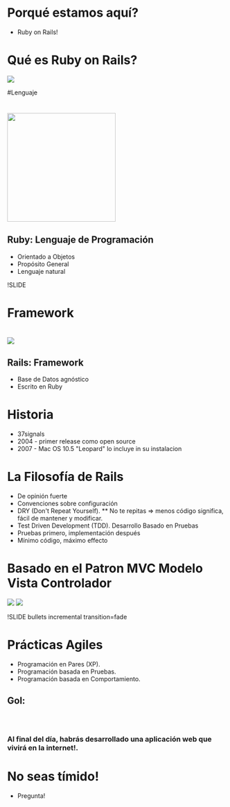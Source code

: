 <!SLIDE bullets>

# Porqué estamos aquí?
* Ruby on Rails!

<!SLIDE subsection>
# Qué es Ruby on Rails?

<!SLIDE image center>
<img src="/images/web_app_in_rails.jpg">
 
<!SLIDE >
#Lenguaje
# <img src="/images/ruby-logo.jpg" width="250">

<!SLIDE bullets incremental transition=fade>
## Ruby: Lenguaje de Programación

* Orientado a Objetos
* Propósito General
* Lenguaje natural

!SLIDE 
# Framework
# <img src="/images/rails_logo.jpg">

<!SLIDE bullets incremental transition=fade>
## Rails: Framework

* Base de Datos agnóstico
* Escrito en Ruby

<!SLIDE bullets incremental transition=fade>
# Historia
  * 37signals
  * 2004 - primer release como open source
  * 2007 - Mac OS 10.5 "Leopard" lo incluye in su instalacion 

<!SLIDE bullets incremental transition=fade>
# La Filosofía de Rails

* De opinión fuerte
* Convenciones sobre configuración
* DRY (Don't Repeat Yourself). 
** No te repitas => menos código significa, fácil de mantener y modificar. 
* Test Driven Development (TDD). Desarrollo Basado en Pruebas
* Pruebas primero, implementación después
* Mínimo código, máximo effecto

<!SLIDE image center transition=fade>
# Basado en el Patron MVC Modelo Vista Controlador

<img src="/images/mvc_es.png">

<!SLIDE image center>
<img src="/images/agilmanifiesto.png"/>

!SLIDE bullets incremental transition=fade
# Prácticas Agiles
* Programación en Pares (XP).
* Programación basada en Pruebas.
* Programación basada en Comportamiento.

<!SLIDE bullets transition=fade>
## Gol:
### &nbsp;
### Al final del día, habrás desarrollado una aplicación web que vivirá en la internet!. 
<!SLIDE bullets transition=fade>
# No seas tímido!
* Pregunta!


